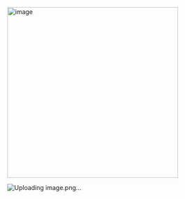 


<img width="391" alt="image" src="https://github.com/kaliraotaran/music_player_ui/assets/81376236/ba2dcd93-9ad5-47c5-b641-06ba0bb23555">



![Uploading image.png…]()
